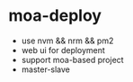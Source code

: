 # moa-deploy

- use nvm && nrm && pm2
- web ui for deployment
- support moa-based project
- master-slave